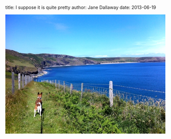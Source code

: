 
title: I suppose it is quite pretty
author: Jane Dallaway
date: 2013-06-19

<div><a href="/media/Ephoto.JPG"><img src="/media/Ephoto.JPG.500.JPG" width="500" height="373"/></a></div>



 
    